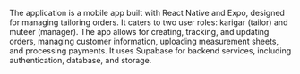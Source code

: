 The application is a mobile app built with React Native and Expo, designed for managing tailoring orders. It caters to two user roles: karigar (tailor) and muteer (manager). The app allows for creating, tracking, and updating orders, managing customer information, uploading measurement sheets, and processing payments. It uses Supabase for backend services, including authentication, database, and storage.
